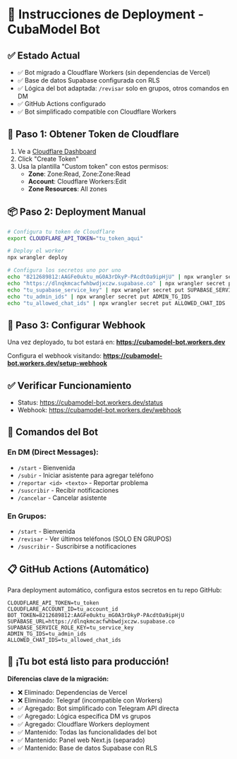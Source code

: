 # 🚀 Instrucciones de Deployment - CubaModel Bot

## ✅ Estado Actual
- ✅ Bot migrado a Cloudflare Workers (sin dependencias de Vercel)
- ✅ Base de datos Supabase configurada con RLS
- ✅ Lógica del bot adaptada: `/revisar` solo en grupos, otros comandos en DM
- ✅ GitHub Actions configurado
- ✅ Bot simplificado compatible con Cloudflare Workers

## 🔑 Paso 1: Obtener Token de Cloudflare

1. Ve a [Cloudflare Dashboard](https://dash.cloudflare.com/profile/api-tokens)
2. Click "Create Token"
3. Usa la plantilla "Custom token" con estos permisos:
   - **Zone**: Zone:Read, Zone:Zone:Read
   - **Account**: Cloudflare Workers:Edit
   - **Zone Resources**: All zones

## 📦 Paso 2: Deployment Manual

```bash
# Configura tu token de Cloudflare
export CLOUDFLARE_API_TOKEN="tu_token_aqui"

# Deploy el worker
npx wrangler deploy

# Configura los secretos uno por uno
echo "8212689812:AAGFe0uktu_mG0A3rDkyP-PAcdtOa9ipHjU" | npx wrangler secret put BOT_TOKEN
echo "https://dlnqkmcacfwhbwdjxczw.supabase.co" | npx wrangler secret put SUPABASE_URL
echo "tu_supabase_service_key" | npx wrangler secret put SUPABASE_SERVICE_ROLE_KEY
echo "tu_admin_ids" | npx wrangler secret put ADMIN_TG_IDS
echo "tu_allowed_chat_ids" | npx wrangler secret put ALLOWED_CHAT_IDS
```

## 🔗 Paso 3: Configurar Webhook

Una vez deployado, tu bot estará en:
**https://cubamodel-bot.workers.dev**

Configura el webhook visitando:
**https://cubamodel-bot.workers.dev/setup-webhook**

## ✅ Verificar Funcionamiento

- Status: https://cubamodel-bot.workers.dev/status
- Webhook: https://cubamodel-bot.workers.dev/webhook

## 🤖 Comandos del Bot

### En DM (Direct Messages):
- `/start` - Bienvenida
- `/subir` - Iniciar asistente para agregar teléfono
- `/reportar <id> <texto>` - Reportar problema
- `/suscribir` - Recibir notificaciones
- `/cancelar` - Cancelar asistente

### En Grupos:
- `/start` - Bienvenida
- `/revisar` - Ver últimos teléfonos (SOLO EN GRUPOS)
- `/suscribir` - Suscribirse a notificaciones

## 📋 GitHub Actions (Automático)

Para deployment automático, configura estos secretos en tu repo GitHub:

```
CLOUDFLARE_API_TOKEN=tu_token
CLOUDFLARE_ACCOUNT_ID=tu_account_id
BOT_TOKEN=8212689812:AAGFe0uktu_mG0A3rDkyP-PAcdtOa9ipHjU
SUPABASE_URL=https://dlnqkmcacfwhbwdjxczw.supabase.co
SUPABASE_SERVICE_ROLE_KEY=tu_service_key
ADMIN_TG_IDS=tu_admin_ids
ALLOWED_CHAT_IDS=tu_allowed_chat_ids
```

## 🎯 ¡Tu bot está listo para producción!

**Diferencias clave de la migración:**
- ❌ Eliminado: Dependencias de Vercel
- ❌ Eliminado: Telegraf (incompatible con Workers)
- ✅ Agregado: Bot simplificado con Telegram API directa
- ✅ Agregado: Lógica específica DM vs grupos
- ✅ Agregado: Cloudflare Workers deployment
- ✅ Mantenido: Todas las funcionalidades del bot
- ✅ Mantenido: Panel web Next.js (separado)
- ✅ Mantenido: Base de datos Supabase con RLS